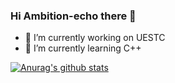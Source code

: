 ### Hi Ambition-echo there 👋

- 🔭 I’m currently working on UESTC
- 🌱 I’m currently learning C++

[![Anurag's github stats](https://github-readme-stats.vercel.app/api?username=ambition-echo?theme=highcontrast)](https://github.com/anuraghazra/github-readme-stats)
